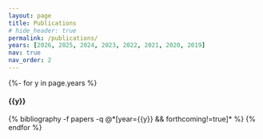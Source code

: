 ```yaml
---
layout: page
title: Publications
# hide_header: true
permalink: /publications/
years: [2026, 2025, 2024, 2023, 2022, 2021, 2020, 2019]
nav: true
nav_order: 2
---
```


<!-- _pages/publications.md -->
<!-- Forthcoming publications are displayed first i.e. forthcorming=true in bibtex -->
<!-- <header class="post-header"> -->
<!--     <h1 class="post-title">Forthcoming</h1> -->
<!-- </header>  -->

<!-- <div class="publications"> -->
<!--   <h2 class="year" style="margin-bottom: 0px;"></h2> -->
<!--   {% bibliography -f papers -q @*[forthcoming=true]* %} -->
<!-- </div>  -->

<!-- All other publications (forthcorming!=true) are displayed in descending year order -->
<!-- <header class="post-header" style="margin-top: 50px"> -->
<!--     <h1 class="post-title">Publications</h1> -->
<!-- </header> -->

<div class="publications">
{%- for y in page.years %}
  <h4 class="year">{{y}}</h4>
  {% bibliography -f papers -q @*[year={{y}} && forthcoming!=true]* %}
{% endfor %}
</div>
